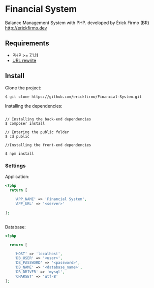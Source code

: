 # Financial System
Balance Management System with PHP. developed by Érick Firmo (BR) http://erickfirmo.dev


## Requirements
- PHP >= 7.1.11
- <a href="https://github.com/erickfirmo/.htaccess/blob/master/.htaccess" target="_blank">URL rewrite</a>


## Install
Clone the project:

```console
$ git clone https://github.com/erickfirmo/Financial-System.git

```
Installing the dependencies:




```console

// Installing the back-end dependencies
$ composer install

// Entering the public folder
$ cd public

//Installing the front-end dependencies

$ npm install
```


### Settings

Application:
```php
<?php
  return [
  
    'APP_NAME' => 'Financial System',
    'APP_URL' => '<server>'
    
];
  

```

Database:
```php
<?php

  return [

    'HOST' => 'localhost',
    'DB_USER' => '<user>',
    'DB_PASSWORD' => '<password>',
    'DB_NAME' => '<database_name>',
    'DB_DRIVER' => 'mysql',
    'CHARSET' => 'utf-8'
];

  
```

